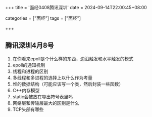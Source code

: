 +++
title = '面经0408腾讯深圳'
date = 2024-09-14T22:00:45+08:00


categories = ["面经"] 
tags = ["面经"]

+++



## 腾讯深圳4月8号

1.  在你看来epoll是个什么样的东西，边沿触发和水平触发的模式
2.  epoll的通知机制
3.  线程和进程的区别
4.  多线程和多进程的选择上以什么作为考量
5.  堆的数据结构（可能应该写一个类，然后封装一些函数）
6.  C++内存模型
7.  static会被放在导出符号表里吗
8.  网络层和传输层最大的区别是什么
9.  TCP头部有哪些
